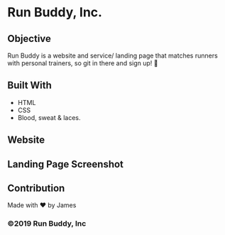 # Run Buddy, Inc. 

## Objective
Run Buddy is a website and service/ landing page that matches runners with personal trainers, so git in there and sign up! 🏃

## Built With
* HTML
* CSS 
* Blood, sweat & laces.
## Website

## Landing Page Screenshot

## Contribution
Made with ❤️ by James

### ©️2019 Run Buddy, Inc 
